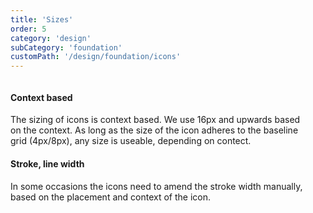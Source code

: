 ```yaml
---
title: 'Sizes'
order: 5
category: 'design'
subCategory: 'foundation'
customPath: '/design/foundation/icons'
---
```


<div class="if text layout columns">
  <div class="if text body">

<h4 class="if heading smallest">Context based</h4>

The sizing of icons is context based. We use 16px and upwards based on the context. As long as the size of the icon adheres to the baseline grid (4px/8px), any size is useable, depending on contect.

<h4 class="if heading smallest">Stroke, line width</h4>

In some occasions the icons need to amend the stroke width manually, based on the placement and context of the icon.

</div>
<div class="if text body">

</div>
</div>
